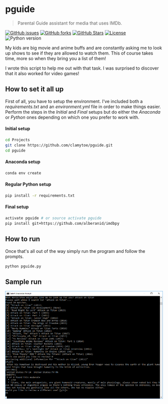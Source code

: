 # pguide
> Parental Guide assistant for media that uses IMDb.

[![GitHub issues][issues-image]][issues-url]
[![GitHub forks][fork-image]][fork-url]
[![GitHub Stars][stars-image]][stars-url]
[![License][license-image]][license-url]
![Python version][python-version]

My kids are big movie and anime buffs and are constantly asking me to look up shows to see if they are allowed to watch them. This of course takes time, more so when they bring you a list of them!

I wrote this script to help me out with that task. I was surprised to discover that it also worked for video games!

## How to set it all up
First of all, you have to setup the environment. I've included both a *requirements.txt* and an *environment.yml* file in order to make things easier. Perform the steps in the *Initial* and *Final* setups but do either the *Anaconda* or *Python* ones depending on which one you prefer to work with.

#### Initial setup
```bash
cd Projects
git clone https://github.com/clamytoe/pguide.git
cd pguide
```

#### Anaconda setup
```bash
conda env create
```

#### Regular Python setup
```bash
pip install -r requirements.txt
```

#### Final setup
```bash
activate pguide # or source activate pguide
pip install git+https://github.com/alberanid/imdbpy
```

## How to run
Once that's all out of the way simply run the program and follow the prompts.

```bash
python pguide.py
```

## Sample run
![sample run](attack_on_titan.png)

[issues-image]:https://img.shields.io/github/issues/clamytoe/pguide.svg
[issues-url]:https://github.com/clamytoe/pguide/issues
[fork-image]:https://img.shields.io/github/forks/clamytoe/pguide.svg
[fork-url]:https://github.com/clamytoe/pguide/network
[stars-image]:https://img.shields.io/github/stars/clamytoe/pguide.svg
[stars-url]:https://github.com/clamytoe/pguide/stargazers
[license-image]:https://img.shields.io/github/license/clamytoe/pguide.svg
[license-url]:https://github.com/clamytoe/pguide/blob/master/LICENSE
[python-version]:https://img.shields.io/badge/python-3.6.3-brightgreen.svg
